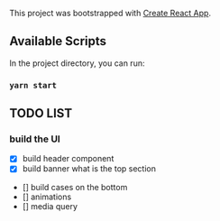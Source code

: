 This project was bootstrapped with [Create React App](https://github.com/facebook/create-react-app).

## Available Scripts

In the project directory, you can run:

### `yarn start`

## TODO LIST
### build the UI
 - [X] build header component
 - [X] build banner what is the top section
 - [] build cases on the bottom
 - [] animations
 - [] media query
